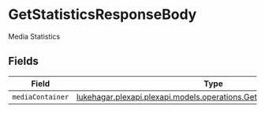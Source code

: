 # GetStatisticsResponseBody

Media Statistics


## Fields

| Field                                                                                                                             | Type                                                                                                                              | Required                                                                                                                          | Description                                                                                                                       |
| --------------------------------------------------------------------------------------------------------------------------------- | --------------------------------------------------------------------------------------------------------------------------------- | --------------------------------------------------------------------------------------------------------------------------------- | --------------------------------------------------------------------------------------------------------------------------------- |
| `mediaContainer`                                                                                                                  | [lukehagar.plexapi.plexapi.models.operations.GetStatisticsMediaContainer](../../models/operations/GetStatisticsMediaContainer.md) | :heavy_minus_sign:                                                                                                                | N/A                                                                                                                               |